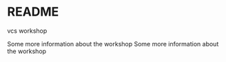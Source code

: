 # README

vcs workshop

Some more information about the workshop
Some more information about the workshop

